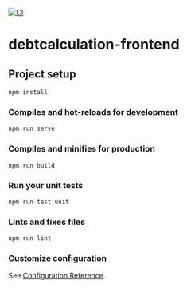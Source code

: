 [![CI](https://github.com/RengbarH/webtechss22-debtcalculation-frontend/actions/workflows/ci.yml/badge.svg)](https://github.com/RengbarH/webtechss22-debtcalculation-frontend/actions/workflows/ci.yml)

# debtcalculation-frontend

## Project setup
```
npm install
```

### Compiles and hot-reloads for development
```
npm run serve
```

### Compiles and minifies for production
```
npm run build
```

### Run your unit tests
```
npm run test:unit
```

### Lints and fixes files
```
npm run lint
```

### Customize configuration
See [Configuration Reference](https://cli.vuejs.org/config/).
